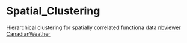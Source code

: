 # Spatial_Clustering

Hierarchical clustering for spatially correlated functiona data [nbviewer](https://nbviewer.org/github/jofmorenore/Spatial_Clustering/blob/main/Hierarchical_clustering_of_spatially_correlated_fd.ipynb)
[CanadianWeather](https://nbviewer.org/github/jofmorenore/Spatial_Clustering/blob/main/CanadianWeather.ipynb)
